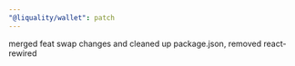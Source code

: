 ```yaml
---
"@liquality/wallet": patch
---
```


merged feat swap changes and cleaned up package.json, removed react-rewired
